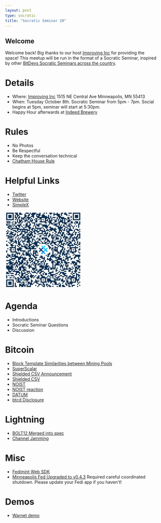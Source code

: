 ```yaml
---
layout: post
type: socratic
title: "Socratic Seminar 20"
---
```


## Welcome

Welcome back! Big thanks to our host [Improving Inc](https://improving.com/) for providing the space!
This meetup will be run in the format of a Socratic Seminar, inspired by other [BitDevs Socratic Seminars across the country](https://bitdevs.org/cities).

# Details
 - Where: [Improving Inc](https://www.google.com/maps/place/1515+NE+Central+Ave,+Minneapolis,+MN+55413/@45.0037797,-93.2469316,17z/data=!4m6!3m5!1s0x52b32d965c06ad57:0x277e62e6c3015129!8m2!3d45.0039428!4d-93.2456978!16s%2Fg%2F11bw3z3dw6) 1515 NE Central Ave Minneapolis, MN 55413
 - When: Tuesday October 8th. Socratic Seminar from 5pm - 7pm. Social begins at 5pm, seminar will start at 5:30pm. 
 - Happy Hour afterwards at [Indeed Brewery](https://www.indeedbrewing.com/)

# Rules
 - No Photos
 - Be Respectful
 - Keep the conversation technical
 - [Chatham House Rule](https://www.facilitator.school/blog/chatham-house-rule)

# Helpful Links
 - [Twitter](https://x.com/BitdevsMpls)
 - [Website](https://bitdevsmpls.org)
 - [SimpleX](https://simplex.chat/contact#/?v=1-2&smp=smp%3A%2F%2FenEkec4hlR3UtKx2NMpOUK_K4ZuDxjWBO1d9Y4YXVaA%3D%40smp14.simplex.im%2F2yDM8Eh4B5js6FLUOsANpVYwUt79Q_TO%23%2F%3Fv%3D1-2%26dh%3DMCowBQYDK2VuAyEAqaz4Ij9Xxn3ziHXN9DhPBdbTgYc-XjGpKcr-oDBL-hc%253D%26srv%3Daspkyu2sopsnizbyfabtsicikr2s4r3ti35jogbcekhm3fsoeyjvgrid.onion&data=%7B%22type%22%3A%22group%22%2C%22groupLinkId%22%3A%22I3WA2zuDa5OOHwDT6m0G8Q%3D%3D%22%7D)


<img src="../simplex.jpeg" width="250" height="250" />

# Agenda
 - Introductions
 - Socratic Seminar Questions
 - Discussion

# Bitcoin
 - [Block Template Similarities between Mining Pools](https://b10c.me/observations/12-template-similarity/)
 - [SuperScalar](https://delvingbitcoin.org/t/superscalar-laddered-timeout-tree-structured-decker-wattenhofer-factories/1143)
 - [Shielded CSV Announcement](https://x.com/n1ckler/status/1837194004552655077)
 - [Shielded CSV](https://t.co/VPklBgLUPL)
 - [NOIST](https://blog.brollup.org/introducing-noist-a-non-interactive-single-round-t-of-n-threshold-signing-protocol-51225fe513fa)
 - [NOIST reaction](https://x.com/n1ckler/status/1835609767739363340)
 - [DATUM](https://newsdirect.com/news/ocean-restoring-bitcoin-mining-decentralization-177177279)
 - [btcd Disclosure](https://delvingbitcoin.org/t/non-disclosure-of-a-consensus-bug-in-btcd/1177)

# Lightning
 - [BOLT12 Merged into spec](https://github.com/lightning/bolts/pull/798)
 - [Channel Jamming](https://delvingbitcoin.org/t/hybrid-jamming-mitigation-results-and-updates/1147)

# Misc
 - [Fedimint Web SDK](https://x.com/fedimint/status/1841925788884754491)
 - [Minneapolis Fed Upgraded to v0.4.3](https://github.com/fedimint/fedimint/blob/master/docs/RELEASE_NOTES-v0.4.md)
 Required careful coordinated shutdown. Please update your Fedi app if you haven't!

# Demos
 - [Warnet demo](https://warnet.dev/)
